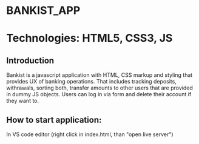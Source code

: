 # BANKIST_APP

# Technologies: HTML5, CSS3, JS

## Introduction

Bankist is a javascript application with HTML, CSS markup and styling that provides UX of banking operations. That includes tracking deposits, withrawals, sorting both, transfer amounts to other users that are provided in dummy JS objects. Users can log in via form and delete their account if they want to.

## How to start application:

In VS code editor (right click in index.html, than "open live server")